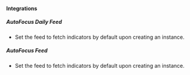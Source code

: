 
#### Integrations
##### AutoFocus Daily Feed
- Set the feed to fetch indicators by default upon creating an instance.
##### AutoFocus Feed
- Set the feed to fetch indicators by default upon creating an instance.
